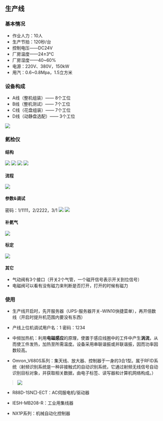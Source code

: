 ## 生产线
### 基本情况
- 作业人力：10人
- 生产节拍：120秒/台
- 控制电压——DC24V
- 厂房温度——24±3°C
- 厂房湿度——40~60%
- 电源：220V、380V，150kW
- 用汽：0.6~0.8Mpa，1.5立方米

### 设备构成
- A线（整机组装）—— 8个工位
- B线（整机测试）—— 7个工位
- C线（花盘组装）—— 7个工位
- D线（动静盘选配）—— 3个工位

![](https://ddns.smpi.top:10000/md_attachments/Pasted%20image%2020220513161035.png)

### 氦检仪
#### 结构
![](https://ddns.smpi.top:10000/md_attachments/Pasted%20image%2020220527205635.png)
![](https://ddns.smpi.top:10000/md_attachments/Pasted%20image%2020220527210338.png)
![](https://ddns.smpi.top:10000/md_attachments/Pasted%20image%2020220527210641.png)
![](https://ddns.smpi.top:10000/md_attachments/Pasted%20image%2020220527210902.png)

#### 流程
![](https://ddns.smpi.top:10000/md_attachments/Pasted%20image%2020220527211354.png)

#### 参数&调试
密码：1/1111，2/2222，3/1
![](https://ddns.smpi.top:10000/md_attachments/Pasted%20image%2020220610121545.png)
![](https://ddns.smpi.top:10000/md_attachments/Pasted%20image%2020220527212123.png)

#### 补氦气
![](https://ddns.smpi.top:10000/md_attachments/Pasted%20image%2020220610112434.png)

#### 标定
![](https://ddns.smpi.top:10000/md_attachments/Pasted%20image%2020220610112704.png)

#### 其它
- 气动阀有3个接口（开关2个气管，一个磁开信号表示开关到位信号）
- 电磁阀可以看有没有磁力来判断是否打开，打开的时候有磁力

### 使用
- 生产线开启时，先开服务器（UPS-服务器开关-WIN10快捷菜单），再开倍数线（开启时提升机范围内要没有东西）

- 产线上位机调试用户名：1 密码：1234

- 中频加热机：利用**电磁感应**的原理，使置于感应线圈中的工件中产生**涡流**，从而使工件发热，加热至所需温度。设备采用串联谐振或并联谐振，因而功率因数较高。

- Omron_V680S系列：集天线、放大器、控制器于一身的3合1型。属于RFID系统（射频识别系统是一种非接触式的自动识别系统，它通过射频无线信号自动识别目标对象，并获取相关数据，由电子标签、读写器和计算机网络构成。）
> ![](https://ddns.smpi.top:10000/md_attachments/Pasted%20image%2020220608100509.png)

- R88D-1SN□-ECT：AC伺服电机/驱动器

- IESH-MB208-R：工业用集线器

- NX1P系列：机械自动化控制器